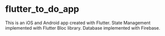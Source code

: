 # flutter_to_do_app
This is an iOS and Android app created with Flutter. State Management implemented with Flutter Bloc library. Database implemented with Firebase.  
